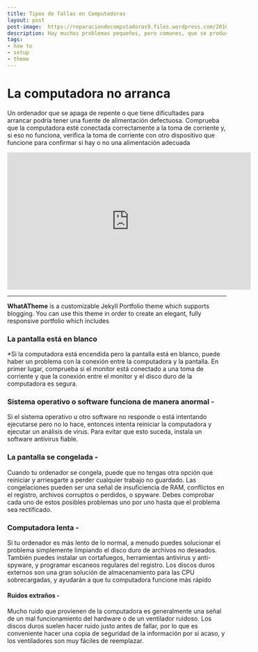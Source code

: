 ```yaml
---
title: Tipos de fallas en Computadoras 
layout: post
post-image:  https://reparaciondecomputadoras9.files.wordpress.com/2010/10/fc3c5_1.jpg?w=300&h=257
description: Hay muchos problemas pequeños, pero comunes, que se producen regularmente en una computadora personal. La buena noticia es que muchos fallos con los ordenadores tienen soluciones simples, y aprender a reconocer un problema y arreglarlo tú mismo te ahorrará mucho tiempo y dinero
tags:
- how to
- setup
- theme
---
```


# La computadora no arranca
Un ordenador que se apaga de repente o que tiene dificultades para arrancar podría tener una fuente de alimentación defectuosa. Comprueba que la computadora esté conectada correctamente a la toma de corriente y, si eso no funciona, verifica la toma de corriente con otro dispositivo que funcione para confirmar si hay o no una alimentación adecuada

<iframe width="560" height="315" src="https://www.youtube.com/embed/VfPa2c9kwhQ" frameborder="0" allow="accelerometer; autoplay; encrypted-media; gyroscope; picture-in-picture" allowfullscreen></iframe>

---

**WhatATheme** is a customizable Jekyll Portfolio theme which supports blogging. You can use this theme in order to create an elegant, fully responsive portfolio which includes

### La pantalla está en blanco
*Si la computadora está encendida pero la pantalla está en blanco, puede haber un problema con la conexión entre la computadora y la pantalla. En primer lugar, comprueba si el monitor está conectado a una toma de corriente y que la conexión entre el monitor y el disco duro de la computadora es segura.

### Sistema operativo o software funciona de manera anormal -
Si el sistema operativo u otro software no responde o está intentando ejecutarse pero no lo hace, entonces intenta reiniciar la computadora y ejecutar un análisis de virus. Para evitar que esto suceda, instala un software antivirus fiable.

###  La pantalla se congelada -
Cuando tu ordenador se congela, puede que no tengas otra opción que reiniciar y arriesgarte a perder cualquier trabajo no guardado. Las congelaciones pueden ser una señal de insuficiencia de RAM, conflictos en el registro, archivos corruptos o perdidos, o spyware. Debes comprobar cada uno de estos posibles problemas uno por uno hasta que el problema sea rectificado.
### Computadora lenta -
Si tu ordenador es más lento de lo normal, a menudo puedes solucionar el problema simplemente limpiando el disco duro de archivos no deseados. También puedes instalar un cortafuegos, herramientas antivirus y anti-spyware, y programar escaneos regulares del registro. Los discos duros externos son una gran solución de almacenamiento para las CPU sobrecargadas, y ayudarán a que tu computadora funcione más rápido

#### Ruidos extraños -
Mucho ruido que provienen de la computadora es generalmente una señal de un mal funcionamiento del hardware o de un ventilador ruidoso. Los discos duros suelen hacer ruido justo antes de fallar, por lo que es conveniente hacer una copia de seguridad de la información por si acaso, y los ventiladores son muy fáciles de reemplazar.
	
